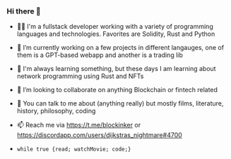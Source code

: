 ### Hi there 👋

- 🧑‍💻 I'm a fullstack developer working with a variety of programming languages and technologies. Favorites are Solidity, Rust and Python
- 🔭 I’m currently working on a few projects in different langauges, one of them is a GPT-based webapp and another is a trading lib
- 🌱 I'm always learning something, but these days I am learning about network programming using Rust and NFTs
- 👯 I’m looking to collaborate on anything Blockchain or fintech related
- 💬 You can talk to me about (anything really) but mostly films, literature, history, philosophy, coding
- 📫 Reach me via https://t.me/blockinker or https://discordapp.com/users/dijkstras_nightmare#4700

- `while true {read; watchMovie; code;}`

<!--
**thelonehegelian/thelonehegelian** is a ✨ _special_ ✨ repository because its `README.md` (this file) appears on your GitHub profile.
